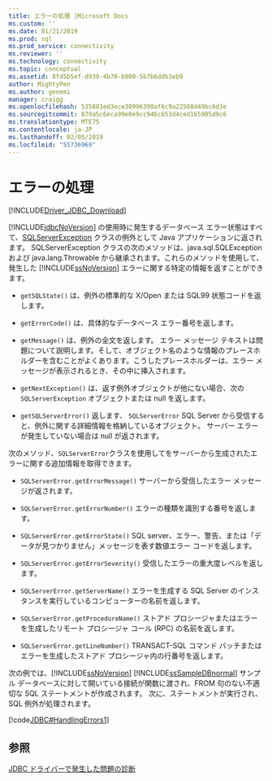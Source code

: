 ```yaml
---
title: エラーの処理 |Microsoft Docs
ms.custom: ''
ms.date: 01/21/2019
ms.prod: sql
ms.prod_service: connectivity
ms.reviewer: ''
ms.technology: connectivity
ms.topic: conceptual
ms.assetid: 8fd5b5ef-d939-4b78-b900-5b7b6ddb3eb9
author: MightyPen
ms.author: genemi
manager: craigg
ms.openlocfilehash: 535881ed3ece30996390af6c9a22568d49bc6d3e
ms.sourcegitcommit: 879a5c6eca99e0e9cc946c653d4ced165905d9c6
ms.translationtype: MTE75
ms.contentlocale: ja-JP
ms.lasthandoff: 02/05/2019
ms.locfileid: "55736969"
---
```

# <a name="handling-errors"></a>エラーの処理
[!INCLUDE[Driver_JDBC_Download](../../includes/driver_jdbc_download.md)]

  [!INCLUDE[jdbcNoVersion](../../includes/jdbcnoversion_md.md)] の使用時に発生するデータベース エラー状態はすべて、[SQLServerException](../../connect/jdbc/reference/sqlserverexception-class.md) クラスの例外として Java アプリケーションに返されます。 SQLServerException クラスの次のメソッドは、java.sql.SQLException および java.lang.Throwable から継承されます。これらのメソッドを使用して、発生した [!INCLUDE[ssNoVersion](../../includes/ssnoversion-md.md)] エラーに関する特定の情報を返すことができます。  
  
-   `getSQLState()` は、例外の標準的な X/Open または SQL99 状態コードを返します。
  
-   `getErrorCode()` は、具体的なデータベース エラー番号を返します。
  
-   `getMessage()` は、例外の全文を返します。 エラー メッセージ テキストは問題について説明します。そして、オブジェクト名のような情報のプレースホルダーを含むことがよくあります。こうしたプレースホルダーは、エラー メッセージが表示されるとき、その中に挿入されます。
  
-   `getNextException()` は、返す例外オブジェクトが他にない場合、次の `SQLServerException` オブジェクトまたは null を返します。

-   `getSQLServerError()` 返します、 `SQLServerError` SQL Server から受信すると、例外に関する詳細情報を格納しているオブジェクト。 サーバー エラーが発生していない場合は null が返されます。

次のメソッド、`SQLServerError`クラスを使用してをサーバーから生成されたエラーに関する追加情報を取得できます。

-   `SQLServerError.getErrorMessage()` サーバーから受信したエラー メッセージが返されます。

-   `SQLServerError.getErrorNumber()` エラーの種類を識別する番号を返します。

-   `SQLServerError.getErrorState()` SQL server、エラー、警告、または「データが見つかりません」メッセージを表す数値エラー コードを返します。

-   `SQLServerError.getErrorSeverity()` 受信したエラーの重大度レベルを返します。

-   `SQLServerError.getServerName()` エラーを生成する SQL Server のインスタンスを実行しているコンピューターの名前を返します。

-   `SQLServerError.getProcedureName()` ストアド プロシージャまたはエラーを生成したリモート プロシージャ コール (RPC) の名前を返します。

-   `SQLServerError.getLineNumber()` TRANSACT-SQL コマンド バッチまたはエラーを生成したストアド プロシージャ内の行番号を返します。
  
 次の例では、[!INCLUDE[ssNoVersion](../../includes/ssnoversion-md.md)] [!INCLUDE[ssSampleDBnormal](../../includes/sssampledbnormal_md.md)] サンプル データベースに対して開いている接続が関数に渡され、FROM 句のない不適切な SQL ステートメントが作成されます。 次に、ステートメントが実行され、SQL 例外が処理されます。  
  
 [!code[JDBC#HandlingErrors1](../../connect/jdbc/codesnippet/Java/handling-errors_1.java)]  
  
## <a name="see-also"></a>参照  
 [JDBC ドライバーで発生した問題の診断](../../connect/jdbc/diagnosing-problems-with-the-jdbc-driver.md)  
  
  
